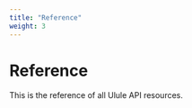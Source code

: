 ```yaml
---
title: "Reference"
weight: 3
---
```


# Reference

This is the reference of all Ulule API resources.
